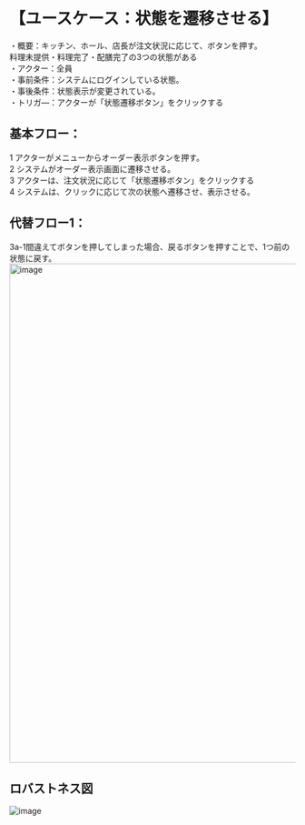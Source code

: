 # 【ユースケース：状態を遷移させる】

・概要：キッチン、ホール、店長が注文状況に応じて、ボタンを押す。  
料理未提供・料理完了・配膳完了の3つの状態がある  
・アクター：全員  
・事前条件：システムにログインしている状態。  
・事後条件：状態表示が変更されている。  
・トリガ―：アクターが「状態遷移ボタン」をクリックする  

## 基本フロー：
1 アクターがメニューからオーダー表示ボタンを押す。  
2 システムがオーダー表示画面に遷移させる。  
3 アクターは、注文状況に応じて「状態遷移ボタン」をクリックする  
4 システムは、クリックに応じて次の状態へ遷移させ、表示させる。    

## 代替フロー1：  
3a-1間違えてボタンを押してしまった場合、戻るボタンを押すことで、1つ前の状態に戻す。
<img width="878" alt="image" src="https://github.com/urakawa-es5/security/assets/119495449/445b88e7-e060-4366-b5b7-6b1aeb8b57e3">


## ロバストネス図
![image](https://github.com/urakawa-es5/security/assets/103549087/fdfb9a5a-a2db-4e63-b1d9-77d3cdfcfd43)

